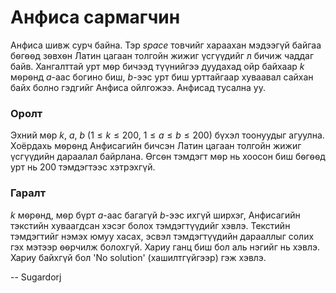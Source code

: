 Анфиса сармагчин
================
Анфиса шивж сурч байна. Тэр $space$ товчийг хараахан мэдээгүй байгаа бѳгѳѳд
зѳвхѳн Латин цагаан толгойн жижиг үсгүүдийг л бичиж чаддаг байв. Хангалттай урт
мѳр бичээд түүнийгээ дуудахад ойр байхаар $k$ мѳрѳнд $a$-аас богино биш, $b$-ээс
урт биш урттайгаар хуваавал сайхан байх болно гэдгийг Анфиса ойлгожээ. Анфисад
тусална уу.


### Оролт
Эхний мѳр $k$, $a$, $b$ ($1≤k≤200$, $1≤a≤b≤200$) бүхэл тоонуудыг агуулна.
Хоёрдахь мѳрѳнд Анфисагийн бичсэн Латин цагаан толгойн жижиг үсгүүдийн дараалал
байрлана. Ѳгсѳн тэмдэгт мѳр нь хоосон биш бѳгѳѳд урт нь $200$ тэмдэгтээс
хэтрэхгүй.


### Гаралт
$k$ мѳрѳнд, мѳр бүрт $a$-аас багагүй $b$-ээс ихгүй ширхэг, Анфисагийн тэкстийн
хуваагдсан хэсэг болох тэмдэгтүүдийг хэвлэ. Текстийн тэмдэгтийг нэмэх юмуу
хасах, эсвэл тэмдэгтүүдийн дарааллыг солих гэх мэтээр ѳѳрчилж болохгүй. Хариу
ганц биш бол аль нэгийг нь хэвлэ. Хариу байхгүй бол 'No solution'
(хашилтгүйгээр) гэж хэвлэ.

-- Sugardorj

